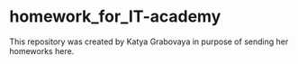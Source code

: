# homework_for_IT-academy
This repository was created by Katya Grabovaya in purpose of sending her homeworks here.
